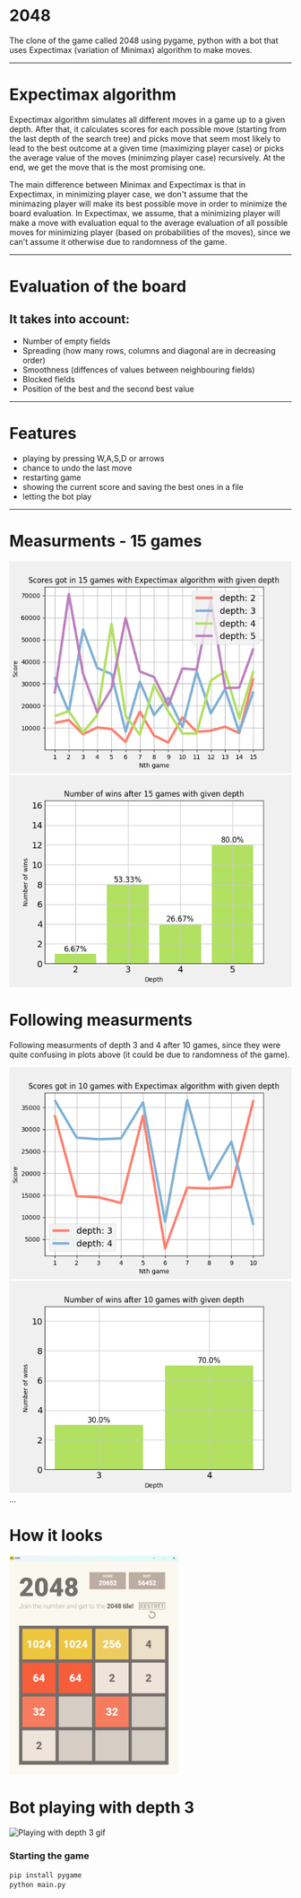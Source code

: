 # 2048

The clone of the game called 2048 using pygame, python with a bot that uses Expectimax (variation of Minimax) algorithm to make moves.

---

# Expectimax algorithm

Expectimax algorithm simulates all different moves in a game up to a given depth. After that, it calculates scores for each possible move (starting from the last depth of the search tree) and picks move that seem most likely to lead to the best outcome at a given time (maximizing player case) or picks the average value of the moves (minimzing player case) recursively. At the end, we get the move that is the most promising one.

The main difference between Minimax and Expectimax is that in Expectimax, in minimizing player case, we don't assume that the minimazing player will make its best possible move in order to minimize the board evaluation. In Expectimax, we assume, that a minimizing player will make a move with evaluation equal to the average evaluation of all possible moves for minimizing player (based on probabilities of the moves), since we can't assume it otherwise due to randomness of the game.

---

# Evaluation of the board

## It takes into account:

- Number of empty fields
- Spreading (how many rows, columns and diagonal are in decreasing order)
- Smoothness (diffences of values between neighbouring fields)
- Blocked fields
- Position of the best and the second best value

---

# Features

- playing by pressing W,A,S,D or arrows
- chance to undo the last move
- restarting game
- showing the current score and saving the best ones in a file
- letting the bot play

---

# Measurments - 15 games

![scores](Plots/plot_scores.png)
![wins](Plots/plot_wins.png)

# Following measurments

Following measurments of depth 3 and 4 after 10 games, since they were quite confusing in plots above (it could be due to randomness of the game).

![scores-depth-3-vs-4](Plots/plot_scores_depth_3vs4.png)
![wins-depth-3-vs-4](Plots/plot_wins_depth_3vs4.png)
...

# How it looks

<img src="Assets/2048_ui.png" alt="2048-game-ui" width="60%">

# Bot playing with depth 3

<img src="Assets/playing.gif" alt="Playing with depth 3 gif" widht="60%">

### Starting the game

```bash
pip install pygame
python main.py
```
